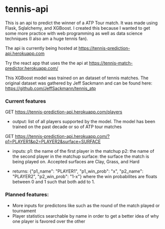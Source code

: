 # tennis-api

This is an api to predict the winner of a ATP Tour match. It was made using Flask, Sqlalchemy, and XGBoost. I created this because I wanted to get some more practice with web programming as well as data science techniques (I also am a huge tennis fan).

The api is currently being hosted at https://tennis-prediction-api.herokuapp.com

Try the react app that uses the the api at https://tennis-match-predictor.herokuapp.com/

This XGBoost model was trained on an dataset of tennis matches. The original dataset was gathered by Jeff Sackmann and can be found here: https://github.com/JeffSackmann/tennis_atp

### Current features

GET https://tennis-prediction-api.herokuapp.com/players
- output: list of all players supported by the model.  The model has been trained on the past decade or so of ATP tour matches

GET https://tennis-prediction-api.herokuapp.com/?p1=PLAYER1&p2=PLAYER2&surface=SURFACE
- inputs: p1: the name of the first player in the matchup
          p2: the name of the second player in the matchup
          surface: the surface the match is being played on. Accepted surfaces are Clay, Grass, and Hard
          
- returns: {"p1_name": "PLAYER1", "p1_win_prob": "x", "p2_name": "PLAYER2", "p2_win_prob": "1-x"}
  where the win probabilites are floats between 0 and 1 such that both add to 1.
  
 
 ### Planned features:
 - More inputs for predictons like such as the round of the match played or tournament
 - Player statistics searchable by name in order to get a better idea of why one player is favored over the other
